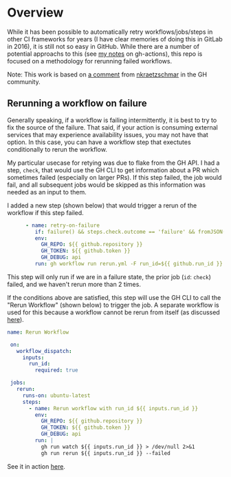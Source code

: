 # Overview
While it has been possible to automatically retry workflows/jobs/steps in other CI frameworks for years (I have clear memories of doing this in GitLab in 2016), it is still not so easy in GitHub. While there are a number of potential approachs to this (see [my notes](https://github.com/DAKLabb/gh-actions?tab=readme-ov-file#retrying-on-failure) on gh-actions), this repo is focused on a methodology for rerunning failed workflows.

Note: This work is based on [a comment](https://github.com/orgs/community/discussions/67654#discussioncomment-8038649) from [nkraetzschmar](https://github.com/nkraetzschmar) in the GH community.

## Rerunning a workflow on failure
Generally speaking, if a workflow is failing intermittently, it is best to try to fix the source of the failure. That said, if your action is consuming external services that may experience availability issues, you may not have that option. In this case, you can have a workflow step that exectutes conditionally to rerun the workflow.

My particular usecase for retying was due to flake from the GH API. I had a step, `check`, that would use the GH CLI to get information about a PR which sometimes failed (especially on larger PRs). If this step failed, the job would fail, and all subsequent jobs would be skipped as this information was needed as an input to them.

I added a new step (shown below) that would trigger a rerun of the workflow if this step failed.
```yaml
      - name: retry-on-failure
         if: failure() && steps.check.outcome == 'failure' && fromJSON(github.run_attempt) < 3
         env:
           GH_REPO: ${{ github.repository }}
           GH_TOKEN: ${{ github.token }}
           GH_DEBUG: api
         run: gh workflow run rerun.yml -F run_id=${{ github.run_id }}
```

This step will only run if we are in a failure state, the prior job (`id`: `check`) failed, and we haven't rerun more than 2 times.

If the conditions above are satisfied, this step will use the GH CLI to call the "Rerun Workflow" (shown below) to trigger the job. A separate workflow is used for this because a workflow cannot be rerun from itself (as discussed [here](https://github.com/orgs/community/discussions/67654#discussioncomment-7052837)).

```yaml
name: Rerun Workflow

 on:
   workflow_dispatch:
     inputs:
       run_id:
         required: true

 jobs:
   rerun:
     runs-on: ubuntu-latest
     steps:
       - name: Rerun workflow with run_id ${{ inputs.run_id }}
         env:
           GH_REPO: ${{ github.repository }}
           GH_TOKEN: ${{ github.token }}
           GH_DEBUG: api
         run: |
           gh run watch ${{ inputs.run_id }} > /dev/null 2>&1
           gh run rerun ${{ inputs.run_id }} --failed
```

See it in action [here](https://github.com/DAKLabb/retry/actions).
